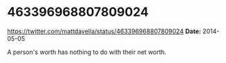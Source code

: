 # 463396968807809024
https://twitter.com/mattdavella/status/463396968807809024
**Date:** 2014-05-05

A person's worth has nothing to do with their net worth.
